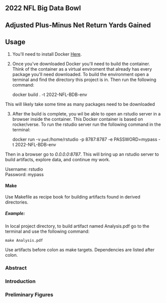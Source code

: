 2022 NFL Big Data Bowl
----------------------

## Adjusted Plus-Minus Net Return Yards Gained

## Usage

1. You'll need to install Docker [Here](https://www.docker.com/).

2. Once you've downloaded Docker you'll need to build the container. Think of the container as a virtual enviroment that already has every package you'll need downloaded. To build the environment open a terminal and find the directory this project is in. Then run the following command:

    docker build . -t 2022-NFL-BDB-env
    
This will likely take some time as many packages need to be downloaded

3. After the build is complete, you wil be able to open an rstudio server in a browser inside the container. This Docker container is based on rocker/verse. To run the rstudio server run the following command in the terminal:

    docker run -v `pwd`:/home/rstudio -p 8787:8787 -e PASSWORD=mypass -t 2022-NFL-BDB-env
      
Then in a browser go to *0.0.0.0:8787*. This will bring up an rstudio server to build artifacts, explore data, and continue my work. 

Username: rstudio \
Password: mypass

#### Make
Use Makefile as recipe book for building artifacts found in derived directories. 

##### Example:
In local project directory, to build artifact named Analysis.pdf go to the terminal and use the following command:

    make Analysis.pdf
    
Use artifacts before colon as make targets. Dependencies are listed after colon.

### Abstract

### Introduction

### Preliminary Figures
